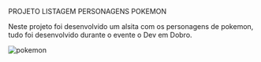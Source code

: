 PROJETO LISTAGEM PERSONAGENS POKEMON

Neste projeto foi desenvolvido um alsita com os personagens de pokemon, tudo foi desenvolvido durante o evente o Dev em Dobro.

![pokemon](https://github.com/devbrunok/Projeto-teste-pokemon/assets/133047971/2abe6177-fc11-437c-a871-c9599eae3cd0)
